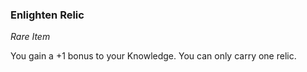 ### Enlighten Relic
_Rare Item_

You gain a +1 bonus to your Knowledge. You can only carry one relic.

